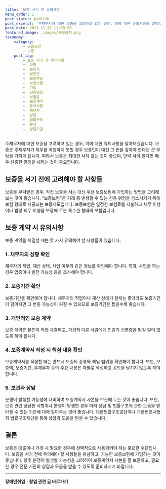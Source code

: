 ```yaml
---
title: '보증 서기 전 유의사항'
menu_order: 1
post_status: publish
post_excerpt: '주채무자에 대한 보증을 고려하고 있는 경우, 이에 대한 유의사항을 알아보겠습니다. 보증은 주채무자가 채무를 이행하지 못할 경우 보증인이 대신 그 돈을 갚아야 한다는 큰 부담을 가지게 됩니다. 따라서 보증은 최대한 서지 않는 것이 좋으며, 만약 서야 한다면 매우 신중한 결정을 내리는 것이 중요합니다.'
post_date: 2023-11-28 11:00:50
featured_image: _images/금융금전.png
taxonomy:
    category:
        - 금융금전
        - 보증
    post_tag:
        - 보증 서기 전 유의사항
        -  보증
        -  보증서
        -  보증인
        -  보증부담
        -  보증보험
        -  가입
        -  신용위험
        -  보험료
        -  보증계약
        -  유의사항
        -  채무자
        -  상담
        -  법률구조
        -  분쟁
        -  상담기관
---
```


주채무자에 대한 보증을 고려하고 있는 경우, 이에 대한 유의사항을 알아보겠습니다. 보증은 주채무자가 채무를 이행하지 못할 경우 보증인이 대신 그 돈을 갚아야 한다는 큰 부담을 가지게 됩니다. 따라서 보증은 최대한 서지 않는 것이 좋으며, 만약 서야 한다면 매우 신중한 결정을 내리는 것이 중요합니다. 

## 보증을 서기 전에 고려해야 할 사항들
보증을 부탁받은 경우, 직접 보증을 서는 대신 우선 보증보험에 가입하는 방법을 고려해 보는 것이 좋습니다. "보증보험"은 거래 중 발생할 수 있는 신용 위험을 감소시키기 위해 보험 형태로 제공되는 보증제도입니다. 보증보험은 일정한 보험료를 지불하고 채무 이행이나 법령 의무 이행을 보장해 주는 특수한 형태의 보험입니다.

## 보증 계약 시 유의사항
보증 계약을 체결할 때는 몇 가지 유의해야 할 사항들이 있습니다.

### 1. 채무자의 상황 확인
채무자의 직업, 재산 상태, 사업 여부와 같은 정보를 확인해야 합니다. 특히, 사업을 하는 경우 업종이나 발전 가능성 등을 조사해야 합니다.

### 2. 보증기간 확인
보증기간을 확인해야 합니다. 채무자의 직업이나 재산 상태가 현재는 좋더라도 보증기간이 길어지면 그 변동 가능성이 커질 수 있으므로 보증기간은 짧을수록 좋습니다.

### 3. 개인적인 보증 계약
보증 계약은 본인이 직접 체결하고, 가급적 다른 사람에게 인감과 신분증을 맡길 일이 없도록 해야 합니다.

### 4. 보증계약서 작성 시 핵심 내용 확인
보증계약서를 작성할 때는 반드시 보증의 종류와 책임 범위를 확인해야 합니다. 또한, 보증액, 보증기간, 주채무자 등의 주요 내용은 자필로 작성하고 공란을 남기지 않도록 해야 합니다.

### 5. 보관과 상담
분쟁이 발생할 가능성에 대비하여 보증계약서 사본을 보관해 두는 것이 좋습니다. 또한, 보증 관련 궁금한 사항이나 분쟁이 발생한 경우 미리 상담 및 법률구조에 관한 도움을 받아볼 수 있는 기관에 대해 알아두는 것이 좋습니다. 대한법률구조공단이나 대한변호사협회 법률구조재단을 통해 상담과 도움을 받을 수 있습니다.

## 결론
보증은 대출이나 거래 시 필요한 경우에 선택적으로 사용되어야 하는 중요한 수단입니다. 보증을 서기 전에 주의해야 할 사항들을 유념하고, 가능한 보증보험에 가입하는 것이 좋습니다. 향후 분쟁이 발생할 가능성을 고려하여 보증계약서 사본을 잘 보관하고, 필요한 경우 전문 기관의 상담과 도움을 받을 수 있도록 준비하시기 바랍니다.
<!-- wp:separator -->
<hr class="wp-block-separator has-alpha-channel-opacity"/>
<!-- /wp:separator -->

<!-- wp:group {"backgroundColor":"base","layout":{"type":"constrained"}} -->
<div class="wp-block-group has-base-background-color has-background"><!-- wp:paragraph {"align":"center","fontSize":"medium"} -->
<p class="has-text-align-center has-large-font-size"><strong>장애인취업ㆍ창업 관련 글 바로가기</strong></p>
<!-- /wp:paragraph -->


<!-- wp:latest-posts
{"categories":[{"id":12749,"count":19,"description":"","link":"https://uknowlaw.com/category/%ec%9e%a5%ec%95%a0%ec%9d%b8%ec%b7%a8%ec%97%85%e3%86%8d%ec%b0%bd%ec%97%85/","name":"장애인취업ㆍ창업","slug":"장애인취업ㆍ창업","taxonomy":"category","parent":0,"meta":[],"_links":{"self":[{"href":"https://uknowlaw.com/wp-json/wp/v2/categories/12749"}],"collection":[{"href":"https://uknowlaw.com/wp-json/wp/v2/categories"}],"about":[{"href":"https://uknowlaw.com/wp-json/wp/v2/taxonomies/category"}],"wp:post_type":[{"href":"https://uknowlaw.com/wp-json/wp/v2/posts?categories=12749"}],"curies":[{"name":"wp","href":"https://api.w.org/{rel}","templated":true}]}}],"postsToShow":100,"excerptLength":28,"postLayout":"grid","columns":2,"featuredImageAlign":"left","featuredImageSizeSlug":"large","fontSize":"small"} /--></div>
<!-- /wp:group -->